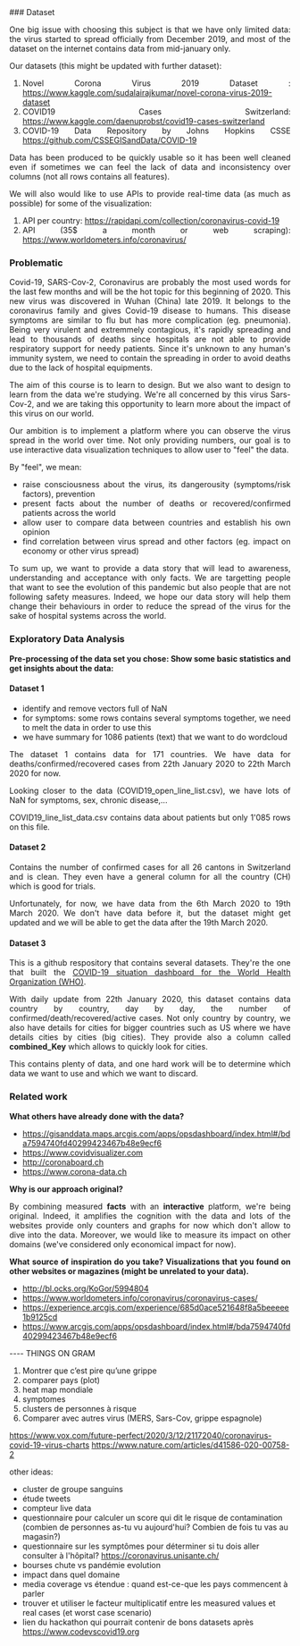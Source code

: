 <div style="text-align: justify">
### Dataset

One big issue with choosing this subject is that we have only limited data: the virus started to spread officially from December 2019, and most of the dataset on the internet contains data from mid-january only.

Our datasets (this might be updated with further dataset):
1. Novel Corona Virus 2019 Dataset : https://www.kaggle.com/sudalairajkumar/novel-corona-virus-2019-dataset
2. COVID19 Cases Switzerland: https://www.kaggle.com/daenuprobst/covid19-cases-switzerland
3. COVID-19 Data Repository by Johns Hopkins CSSE https://github.com/CSSEGISandData/COVID-19


Data has been produced to be quickly usable so it has been well cleaned even if sometimes we can feel the lack of data and inconsistency over columns (not all rows contains all features).


We will also would like to use APIs to provide real-time data (as much as possible) for some of the visualization:
1. API per country: https://rapidapi.com/collection/coronavirus-covid-19
2. API (35$ a month or web scraping):  https://www.worldometers.info/coronavirus/


### Problematic

Covid-19, SARS-Cov-2, Coronavirus are probably the most used words for the last few months and will be the hot topic for this beginning of 2020.
This new virus was discovered in Wuhan (China) late 2019. It belongs to the coronavirus family and gives Covid-19 disease to humans. This disease symptoms are similar to flu but has more complication (eg. pneumonia). Being very virulent and extremmely contagious, it's rapidly spreading and lead to thousands of deaths since hospitals are not able to provide respiratory support for needy patients. Since it's unknown to any human's immunity system, we need to contain the spreading in order to avoid deaths due to the lack of hospital equipments.

The aim of this course is to learn to design. But we also want to design to learn from the data we're studying. We're all concerned by this virus Sars-Cov-2, and we are taking this opportunity to learn more about the impact of this virus on our world.

Our ambition is to implement a platform where you can observe the virus spread in the world over time. Not only providing numbers, our goal is to use interactive data visualization techniques to allow user to "feel" the data.

By "feel", we mean:
- raise consciousness about the virus, its dangerousity (symptoms/risk factors), prevention
- present facts about the number of deaths or recovered/confirmed patients across the world
- allow user to compare data between countries and establish his own opinion
- find correlation between virus spread and other factors (eg. impact on economy or other virus spread)


To sum up, we want to provide a data story that will lead to awareness, understanding and acceptance with only facts.
We are targetting people that want to see the evolution of this pandemic but also people that are not following safety measures. Indeed, we hope our data story will help them change their behaviours in order to reduce the spread of the virus for the sake of hospital systems across the world.


### Exploratory Data Analysis

__Pre-processing of the data set you chose:
Show some basic statistics and get insights about the data:__


#### Dataset 1
- identify and remove vectors full of NaN
- for symptoms: some rows contains several symptoms together, we need to melt the data in order to use this
- we have summary for 1086 patients (text) that we want to do wordcloud

The dataset 1 contains data for 171 countries. We have data for deaths/confirmed/recovered cases from 22th January 2020 to 22th March 2020 for now.

Looking closer to the data (COVID19_open_line_list.csv), we have lots of NaN for symptoms, sex, chronic disease,...

COVID19_line_list_data.csv contains data about patients but only 1'085 rows on this file.

#### Dataset 2
Contains the number of confirmed cases for all 26 cantons in Switzerland and is clean. They even have a general column for all the country (CH) which is good for trials.

Unfortunately, for now, we have data from the 6th March 2020 to 19th March 2020. We don't have data before it, but the dataset might get updated and we will be able to get the data after the 19th March 2020.

#### Dataset 3
This is a github respository that contains several datasets. They're the one that built the [COVID-19 situation dashboard for the World Health Organization (WHO)](https://experience.arcgis.com/experience/685d0ace521648f8a5beeeee1b9125cd).

With daily update from 22th January 2020, this dataset contains data country by country, day by day, the number of confirmed/death/recovered/active cases.
Not only country by country, we also have details for cities for bigger countries such as US where we have details cities by cities (big cities). They provide also a column called __combined_Key__ which allows to quickly look for cities.

This contains plenty of data, and one hard work will be to determine which data we want to use and which we want to discard.

### Related work

__What others have already done with the data?__
- https://gisanddata.maps.arcgis.com/apps/opsdashboard/index.html#/bda7594740fd40299423467b48e9ecf6
- https://www.covidvisualizer.com
- http://coronaboard.ch
- https://www.corona-data.ch


__Why is our approach original?__

By combining measured **facts** with an **interactive** platform, we're being original. Indeed, it amplifies the cognition with the data and lots of the websites provide only counters and graphs for now which don't allow to dive into the data. Moreover, we would like to measure its impact on other domains (we've considered only economical impact for now).


__What source of inspiration do you take? Visualizations that you found on other websites or magazines (might be unrelated to your data).__
- http://bl.ocks.org/KoGor/5994804
- https://www.worldometers.info/coronavirus/coronavirus-cases/
- https://experience.arcgis.com/experience/685d0ace521648f8a5beeeee1b9125cd
- https://www.arcgis.com/apps/opsdashboard/index.html#/bda7594740fd40299423467b48e9ecf6



</div>

---- THINGS ON GRAM
1. Montrer que c’est pire qu’une grippe
2. comparer pays (plot)
3. heat map mondiale
4. symptomes
5. clusters de personnes à risque
6. Comparer avec autres virus (MERS, Sars-Cov, grippe espagnole)

https://www.vox.com/future-perfect/2020/3/12/21172040/coronavirus-covid-19-virus-charts
https://www.nature.com/articles/d41586-020-00758-2


other ideas:
- cluster de groupe sanguins
- étude tweets
- compteur live data
- questionnaire pour calculer un score qui dit le risque de contamination (combien de personnes as-tu vu aujourd'hui? Combien de fois tu vas au magasin?)
- questionnaire sur les symptômes pour déterminer si tu dois aller consulter à l'hôpital? https://coronavirus.unisante.ch/
- bourses chute vs pandémie evolution
- impact dans quel domaine
- media coverage vs étendue : quand est-ce-que les pays commencent à parler
- trouver et utiliser le facteur multiplicatif entre les measured values et real cases (et worst case scenario)
- lien du hackathon qui pourrait contenir de bons datasets après https://www.codevscovid19.org
